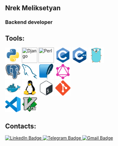 <!--
**nkhaldi/nkhaldi** is a ✨ _special_ ✨ repository because its `README.md` (this file) appears on your GitHub profile.
-->

## Nrek Meliksetyan
### Backend developer


## Tools:

<div>
  <img src="https://github.com/devicons/devicon/blob/master/icons/python/python-original.svg" title="Python" **alt="Python" width="50" height="50"/>
  <img src="https://github.com/nkhaldi/nkhaldi/blob/main/custom_logos/django.svg" title="Django" **alt="Django" width="50" height="50"/>
  <img src="https://github.com/nkhaldi/nkhaldi/blob/main/custom_logos/perl.png" title="Perl" **alt="Perl" width="50" height="50"/>
  <img src="https://github.com/devicons/devicon/blob/master/icons/c/c-original.svg" title="C" **alt="C" width="50" height="50"/>
  <img src="https://github.com/devicons/devicon/blob/master/icons/cplusplus/cplusplus-original.svg" title="C++" **alt="C++" width="50" height="50"/>
  <img src="https://github.com/devicons/devicon/blob/master/icons/go/go-original.svg" title="Go" **alt="Go" width="50" height="50"/>
</div>

<div>
  <img src="https://github.com/devicons/devicon/blob/master/icons/postgresql/postgresql-original.svg" title="PostgreSQL" **alt="PostgreSQL" width="50" height="50"/>
  <img src="https://github.com/devicons/devicon/blob/master/icons/mysql/mysql-original.svg" title="MySQL" **alt="MySQL" width="50" height="50"/>
  <img src="https://github.com/devicons/devicon/blob/master/icons/sqlite/sqlite-original.svg" title="SQLite" **alt="SQLite" width="50" height="50"/>
  <img src="https://github.com/devicons/devicon/blob/master/icons/graphql/graphql-plain.svg" title="GraphQL" **alt="GraphQL" width="50" height="50"/>
</div>

<div>
  <img src="https://github.com/devicons/devicon/blob/master/icons/docker/docker-original.svg" title="Docker" **alt="Docker" width="50" height="50"/>
  <img src="https://github.com/devicons/devicon/blob/master/icons/linux/linux-original.svg" title="Linux" **alt="Linux" width="50" height="50"/>
  <img src="https://github.com/devicons/devicon/blob/master/icons/bash/bash-original.svg" title="Bash" **alt="Bash" width="50" height="50"/>
  <img src="https://github.com/devicons/devicon/blob/master/icons/git/git-original.svg" title="Git" **alt="Git" width="50" height="50"/>
</div>

<div>
  <img src="https://github.com/devicons/devicon/blob/master/icons/vscode/vscode-original.svg" title="Vscode" **alt="Vscode" width="50" height="50"/>
  <img src="https://github.com/devicons/devicon/blob/master/icons/vim/vim-original.svg" title="Vim" **alt="Vim" width="50" height="50"/>
</div>


## Contacts:

<div id="badges" align="left">
  <a href="https://linkedin.com/in/melixetyan">
    <img src="https://img.shields.io/badge/LinkedIn-blue?style=for-the-badge&logo=linkedin&logoColor=white" alt="LinkedIn Badge"/>
  </a>
  <a href="https://t.me/melixetyan">
    <img src="https://img.shields.io/badge/Telegram-blue?style=for-the-badge&logo=telegram&logoColor=white" alt="Telegram Badge"/>
  </a>
  <a href="mailto:meliksetyannk@gmail.com">
    <img src="https://img.shields.io/badge/Gmail-red?style=for-the-badge&logo=gmail&logoColor=white" alt="Gmail Badge"/>
  </a>
</div>
